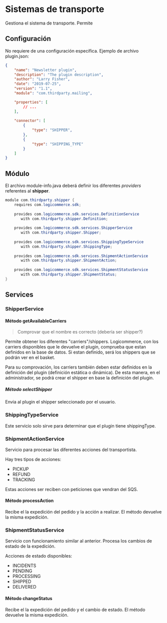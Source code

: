 # Sistemas de transporte

Gestiona el sistema de transporte. Permite

## Configuración

No requiere de una configuración específica. Ejemplo de archivo plugin.json:

```json
{
    "name": "Newsletter plugin",
    "description": "The plugin description",
    "author": "Larry Fisher",
    "date": "2019-07-25",
    "version": "1.1",
    "module": "com.thirdparty.mailing",

    "properties": [
        // ...
    ],
    
    "connector": [
        {
            "type": "SHIPPER",
        },
        {
            "type": "SHIPPING_TYPE"
        }
    ]
}
```

## Módulo

El archivo module-info.java deberá definir los diferentes *providers* referentes al **shipper**.

```java
module com.thirdparty.shipper {
    requires com.logicommerce.sdk;
    
    provides com.logicommerce.sdk.services.DefinitionService
       with com.thirdparty.shipper.Definition;
    
    provides com.logicommerce.sdk.services.ShipperService
       with com.thirdparty.shipper.Shipper;
    
    provides com.logicommerce.sdk.services.ShippingTypeService
       with com.thirdparty.shipper.ShippingType;
    
    provides com.logicommerce.sdk.services.ShipmentActionService
       with com.thirdparty.shipper.ShipmentAction;
    
    provides com.logicommerce.sdk.services.ShipmentStatusService
       with com.thirdparty.shipper.ShipmentStatus;
}
```

## Services

### ShipperService

#### Método getAvailableCarriers

> Comprovar que el nombre es correcto (debería ser shipper?)

Permite obtener los diferentes "carriers"/shippers. Logicommerce, con los carriers disponibles que le devuelve el plugin, comprueba que estan definidos en la base de datos. Si estan definido, será los shippers que se podrán ver en el basket.

Para su comprovación, los carriers también deben estar definidos en la definición del plugin (definición estática o dinámica). De esta manera, en el administrador, se podrá crear el shipper en base la definición del plugin.

##### Método selectShipper

Envia al plugin el shipper seleccionado por el usuario.

### ShippingTypeService

Este servicio solo sirve para determinar que el plugin tiene shippingType.

### ShipmentActionService

Servicio para procesar las diferentes acciones del transportista.

Hay tres tipos de acciones:

- PICKUP
- REFUND
- TRACKING

Estas acciones ser reciben con peticiones que vendran del SQS.

#### Método processAction

Recibe el la expedición del pedido y la acción a realizar. El método devuelve la misma expedición.

### ShipmentStatusService

Servicio con funcionamiento similar al anterior. Procesa los cambios de estado de la expedición.

Acciones de estado disponibles:

- INCIDENTS
- PENDING
- PROCESSING
- SHIPPED
- DELIVERED

#### Método changeStatus

Recibe el la expedición del pedido y el cambio de estado. El método devuelve la misma expedición.
